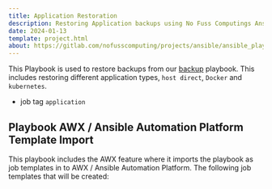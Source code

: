 ```yaml
---
title: Application Restoration
description: Restoring Application backups using No Fuss Computings Ansible playbook restore.yaml
date: 2024-01-13
template: project.html
about: https://gitlab.com/nofusscomputing/projects/ansible/ansible_playbooks
---
```


This Playbook is used to restore backups from our [backup](../backup/index.md) playbook. This includes restoring different application types, `host direct`, `Docker` and `kubernetes`.


- job tag `application`


## Playbook AWX / Ansible Automation Platform Template Import

This playbook includes the AWX feature where it imports the playbook as job templates in to AWX / Ansible Automation Platform. The following job templates that will be created:

